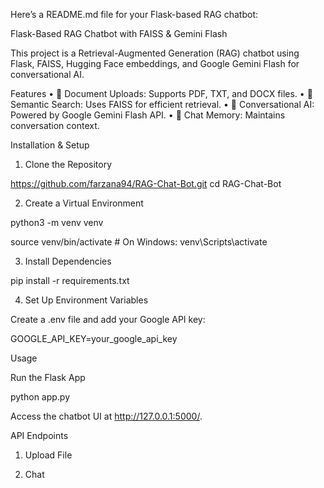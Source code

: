 Here’s a README.md file for your Flask-based RAG chatbot:

Flask-Based RAG Chatbot with FAISS & Gemini Flash

This project is a Retrieval-Augmented Generation (RAG) chatbot using Flask, FAISS, Hugging Face embeddings, and Google Gemini Flash for conversational AI.

Features
	•	📂 Document Uploads: Supports PDF, TXT, and DOCX files.
	•	🔎 Semantic Search: Uses FAISS for efficient retrieval.
	•	🤖 Conversational AI: Powered by Google Gemini Flash API.
	•	💾 Chat Memory: Maintains conversation context.

Installation & Setup

1. Clone the Repository

https://github.com/farzana94/RAG-Chat-Bot.git
cd RAG-Chat-Bot

2. Create a Virtual Environment

python3 -m venv venv

source venv/bin/activate  # On Windows: venv\Scripts\activate

3. Install Dependencies

pip install -r requirements.txt

4. Set Up Environment Variables

Create a .env file and add your Google API key:

GOOGLE_API_KEY=your_google_api_key

Usage

Run the Flask App

python app.py

Access the chatbot UI at http://127.0.0.1:5000/.

API Endpoints

1. Upload File

2. Chat
